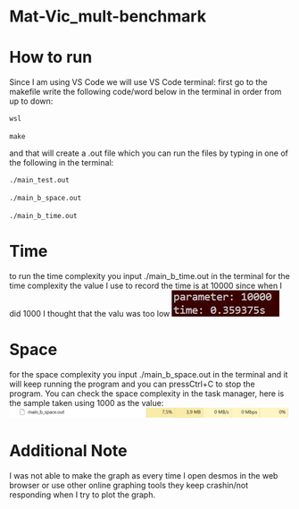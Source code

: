 # Mat-Vic_mult-benchmark
# How to run
Since I am using VS Code we will use VS Code terminal:
first go to the makefile
write the following code/word below in the terminal in order from up to down:
```
wsl

make
```
and that will create a .out file which you can run the files by typing in one of the following in the terminal:
```
./main_test.out

./main_b_space.out

./main_b_time.out
```
# Time
to run the time complexity you input ./main_b_time.out in the terminal
for the time complexity the value I use to record the time is at 10000 since when I did 1000 I thought that the valu was too low
<img src= Image_MV/Time.jpg>

# Space
for the space complexity you input ./main_b_space.out in the terminal and it will keep running the program and you can pressCtrl+C to stop the program. You can check the space complexity in the task manager, here is the sample taken using 1000 as the value:
<img src= Image_MV/Space.jpg>

# Additional Note
I was not able to make the graph as every time I open desmos in the web browser or use other online graphing tools they keep crashin/not responding when I try to plot the graph.
